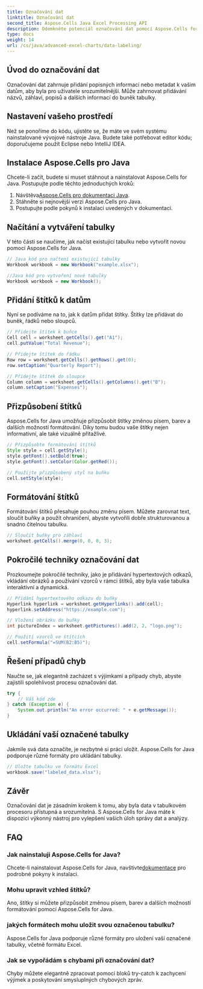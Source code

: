 ```yaml
---
title: Označování dat
linktitle: Označování dat
second_title: Aspose.Cells Java Excel Processing API
description: Odemkněte potenciál označování dat pomocí Aspose.Cells for Java. Naučte se techniky krok za krokem.
type: docs
weight: 14
url: /cs/java/advanced-excel-charts/data-labeling/
---
```


## Úvod do označování dat

Označování dat zahrnuje přidání popisných informací nebo metadat k vašim datům, aby byla pro uživatele srozumitelnější. Může zahrnovat přidávání názvů, záhlaví, popisů a dalších informací do buněk tabulky.

## Nastavení vašeho prostředí

Než se ponoříme do kódu, ujistěte se, že máte ve svém systému nainstalované vývojové nástroje Java. Budete také potřebovat editor kódu; doporučujeme použít Eclipse nebo IntelliJ IDEA.

## Instalace Aspose.Cells pro Java

Chcete-li začít, budete si muset stáhnout a nainstalovat Aspose.Cells for Java. Postupujte podle těchto jednoduchých kroků:

1.  Návštěva[Aspose.Cells pro dokumentaci Java](https://reference.aspose.com/cells/java/).
2. Stáhněte si nejnovější verzi Aspose.Cells pro Java.
3. Postupujte podle pokynů k instalaci uvedených v dokumentaci.

## Načítání a vytváření tabulky

V této části se naučíme, jak načíst existující tabulku nebo vytvořit novou pomocí Aspose.Cells for Java.

```java
// Java kód pro načtení existující tabulky
Workbook workbook = new Workbook("example.xlsx");

//Java kód pro vytvoření nové tabulky
Workbook workbook = new Workbook();
```

## Přidání štítků k datům

Nyní se podíváme na to, jak k datům přidat štítky. Štítky lze přidávat do buněk, řádků nebo sloupců.

```java
// Přidejte štítek k buňce
Cell cell = worksheet.getCells().get("A1");
cell.putValue("Total Revenue");

// Přidejte štítek do řádku
Row row = worksheet.getCells().getRows().get(0);
row.setCaption("Quarterly Report");

// Přidejte štítek do sloupce
Column column = worksheet.getCells().getColumns().get("B");
column.setCaption("Expenses");
```

## Přizpůsobení štítků

Aspose.Cells for Java umožňuje přizpůsobit štítky změnou písem, barev a dalších možností formátování. Díky tomu budou vaše štítky nejen informativní, ale také vizuálně přitažlivé.

```java
// Přizpůsobte formátování štítků
Style style = cell.getStyle();
style.getFont().setBold(true);
style.getFont().setColor(Color.getRed());

// Použijte přizpůsobený styl na buňku
cell.setStyle(style);
```

## Formátování štítků

Formátování štítků přesahuje pouhou změnu písem. Můžete zarovnat text, sloučit buňky a použít ohraničení, abyste vytvořili dobře strukturovanou a snadno čitelnou tabulku.

```java
// Sloučit buňky pro záhlaví
worksheet.getCells().merge(0, 0, 0, 3);
```

## Pokročilé techniky označování dat

Prozkoumejte pokročilé techniky, jako je přidávání hypertextových odkazů, vkládání obrázků a používání vzorců v rámci štítků, aby byla vaše tabulka interaktivní a dynamická.

```java
// Přidání hypertextového odkazu do buňky
Hyperlink hyperlink = worksheet.getHyperlinks().add(cell);
hyperlink.setAddress("https://example.com");

// Vložení obrázku do buňky
int pictureIndex = worksheet.getPictures().add(2, 2, "logo.png");

// Použití vzorců ve štítcích
cell.setFormula("=SUM(B2:B5)");
```

## Řešení případů chyb

Naučte se, jak elegantně zacházet s výjimkami a případy chyb, abyste zajistili spolehlivost procesu označování dat.

```java
try {
    // Váš kód zde
} catch (Exception e) {
    System.out.println("An error occurred: " + e.getMessage());
}
```

## Ukládání vaší označené tabulky

Jakmile svá data označíte, je nezbytné si práci uložit. Aspose.Cells for Java podporuje různé formáty pro ukládání tabulky.

```java
// Uložte tabulku ve formátu Excel
workbook.save("labeled_data.xlsx");
```

## Závěr

Označování dat je zásadním krokem k tomu, aby byla data v tabulkovém procesoru přístupná a srozumitelná. S Aspose.Cells for Java máte k dispozici výkonný nástroj pro vylepšení vašich úloh správy dat a analýzy.

## FAQ

### Jak nainstaluji Aspose.Cells for Java?

 Chcete-li nainstalovat Aspose.Cells for Java, navštivte[dokumentace](https://reference.aspose.com/cells/java/) pro podrobné pokyny k instalaci.

### Mohu upravit vzhled štítků?

Ano, štítky si můžete přizpůsobit změnou písem, barev a dalších možností formátování pomocí Aspose.Cells for Java.

### jakých formátech mohu uložit svou označenou tabulku?

Aspose.Cells for Java podporuje různé formáty pro uložení vaší označené tabulky, včetně formátu Excel.

### Jak se vypořádám s chybami při označování dat?

Chyby můžete elegantně zpracovat pomocí bloků try-catch k zachycení výjimek a poskytování smysluplných chybových zpráv.